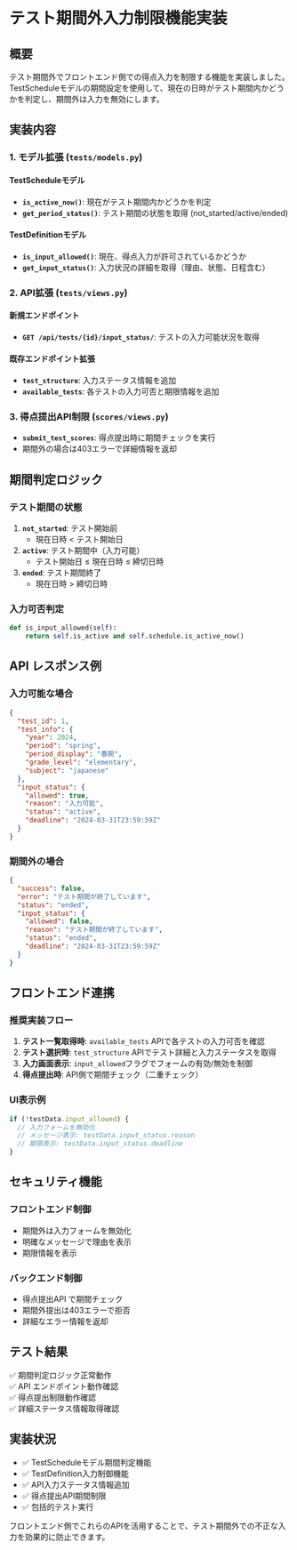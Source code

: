 # テスト期間外入力制限機能実装

## 概要
テスト期間外でフロントエンド側での得点入力を制限する機能を実装しました。TestScheduleモデルの期間設定を使用して、現在の日時がテスト期間内かどうかを判定し、期間外は入力を無効にします。

## 実装内容

### 1. モデル拡張 (`tests/models.py`)

#### TestScheduleモデル
- **`is_active_now()`**: 現在がテスト期間内かどうかを判定
- **`get_period_status()`**: テスト期間の状態を取得 (not_started/active/ended)

#### TestDefinitionモデル  
- **`is_input_allowed()`**: 現在、得点入力が許可されているかどうか
- **`get_input_status()`**: 入力状況の詳細を取得（理由、状態、日程含む）

### 2. API拡張 (`tests/views.py`)

#### 新規エンドポイント
- **`GET /api/tests/{id}/input_status/`**: テストの入力可能状況を取得

#### 既存エンドポイント拡張
- **`test_structure`**: 入力ステータス情報を追加
- **`available_tests`**: 各テストの入力可否と期限情報を追加

### 3. 得点提出API制限 (`scores/views.py`)
- **`submit_test_scores`**: 得点提出時に期間チェックを実行
- 期間外の場合は403エラーで詳細情報を返却

## 期間判定ロジック

### テスト期間の状態
1. **`not_started`**: テスト開始前 
   - 現在日時 < テスト開始日
2. **`active`**: テスト期間中（入力可能）
   - テスト開始日 ≤ 現在日時 ≤ 締切日時
3. **`ended`**: テスト期間終了
   - 現在日時 > 締切日時

### 入力可否判定
```python
def is_input_allowed(self):
    return self.is_active and self.schedule.is_active_now()
```

## API レスポンス例

### 入力可能な場合
```json
{
  "test_id": 1,
  "test_info": {
    "year": 2024,
    "period": "spring",
    "period_display": "春期",
    "grade_level": "elementary",
    "subject": "japanese"
  },
  "input_status": {
    "allowed": true,
    "reason": "入力可能",
    "status": "active",
    "deadline": "2024-03-31T23:59:59Z"
  }
}
```

### 期間外の場合
```json
{
  "success": false,
  "error": "テスト期間が終了しています",
  "status": "ended",
  "input_status": {
    "allowed": false,
    "reason": "テスト期間が終了しています", 
    "status": "ended",
    "deadline": "2024-03-31T23:59:59Z"
  }
}
```

## フロントエンド連携

### 推奨実装フロー
1. **テスト一覧取得時**: `available_tests` APIで各テストの入力可否を確認
2. **テスト選択時**: `test_structure` APIでテスト詳細と入力ステータスを取得
3. **入力画面表示**: `input_allowed`フラグでフォームの有効/無効を制御
4. **得点提出時**: API側で期間チェック（二重チェック）

### UI表示例
```javascript
if (!testData.input_allowed) {
  // 入力フォームを無効化
  // メッセージ表示: testData.input_status.reason
  // 期限表示: testData.input_status.deadline
}
```

## セキュリティ機能

### フロントエンド制御
- 期間外は入力フォームを無効化
- 明確なメッセージで理由を表示
- 期限情報を表示

### バックエンド制御  
- 得点提出API で期間チェック
- 期間外提出は403エラーで拒否
- 詳細なエラー情報を返却

## テスト結果
✅ 期間判定ロジック正常動作  
✅ API エンドポイント動作確認  
✅ 得点提出制限動作確認  
✅ 詳細ステータス情報取得確認  

## 実装状況
- ✅ TestScheduleモデル期間判定機能
- ✅ TestDefinition入力制御機能  
- ✅ API入力ステータス情報追加
- ✅ 得点提出API期間制限
- ✅ 包括的テスト実行

フロントエンド側でこれらのAPIを活用することで、テスト期間外での不正な入力を効果的に防止できます。